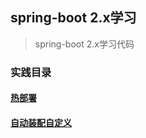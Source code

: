 ## spring-boot 2.x学习
>spring-boot 2.x学习代码
### 实践目录
#### [热部署](https://github.com/paderlol/spring-boot-research/tree/master/devtool-research)
#### [自动装配自定义](https://github.com/paderlol/spring-boot-research/tree/master/spring-boot-auto-customize)



